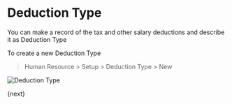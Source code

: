 <!-- add-breadcrumbs -->
# Deduction Type

You can make a record of the tax and other salary deductions and describe it as Deduction Type

To create a new Deduction Type

> Human Resource > Setup > Deduction Type > New

<img class="screenshot" alt="Deduction Type" src="/docs/assets/img/human-resources/deduction-type.png">


{next}
